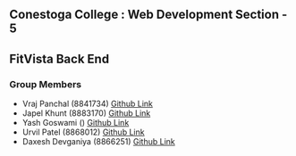## Conestoga College : Web Development Section - 5 
## FitVista Back End

### Group Members
- Vraj Panchal (8841734)    [Github Link](https://github.com/Vraj209) 
- Japel Khunt (8883170)     [Github Link](http://github.com/japelkhunt15)
- Yash Goswami ()           [Github Link](http://github.com/japelkhunt15)
- Urvil Patel (8868012)     [Github Link](https://github.com/urvil17-sys)
- Daxesh Devganiya (8866251) [Github Link](https://github.com/DaxeshDevganiya)